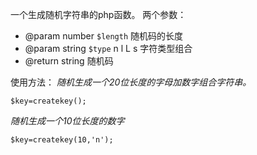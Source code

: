 一个生成随机字符串的php函数。
两个参数：
 * @param  number `$length` 随机码的长度
 * @param  string `$type`   n l L s 字符类型组合 
 * @return string 随机码 
 
使用方法：
*随机生成一个20位长度的字母加数字组合字符串。*
```
$key=createkey();
```

*随机生成一个10位长度的数字*
```
$key=createkey(10,'n');
```
